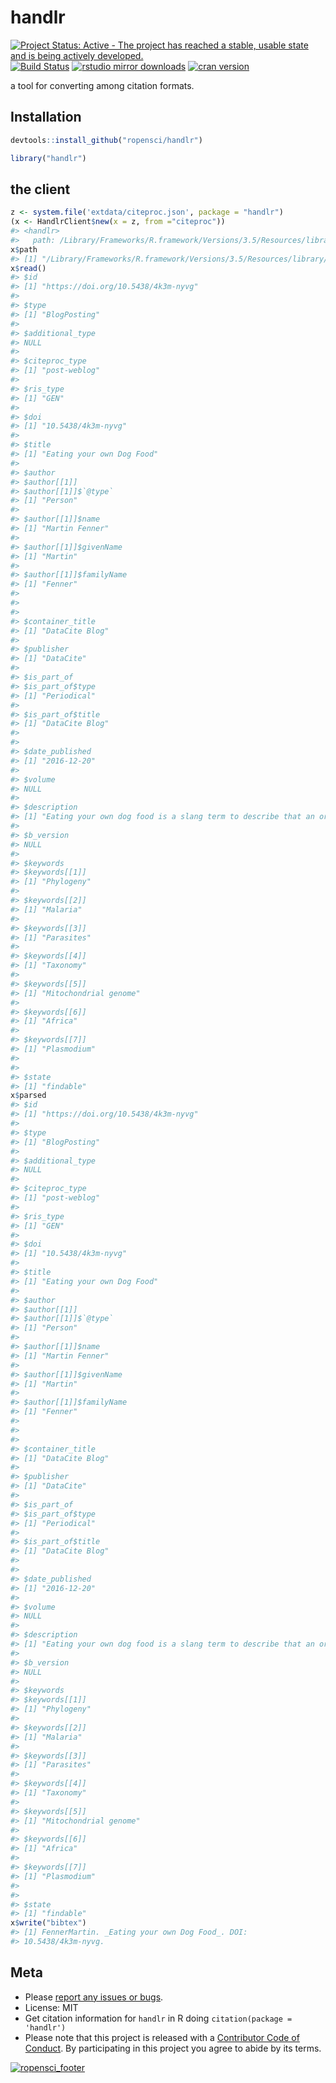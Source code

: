 handlr
======



[![Project Status: Active - The project has reached a stable, usable state and is being actively developed.](http://www.repostatus.org/badges/latest/active.svg)](http://www.repostatus.org/#active)
[![Build Status](https://travis-ci.org/ropensci/handlr.svg?branch=master)](https://travis-ci.org/ropensci/handlr)
[![rstudio mirror downloads](http://cranlogs.r-pkg.org/badges/handlr)](https://github.com/metacran/cranlogs.app)
[![cran version](https://www.r-pkg.org/badges/version/handlr)](https://cran.r-project.org/package=handlr)

a tool for converting among citation formats.

## Installation


```r
devtools::install_github("ropensci/handlr")
```


```r
library("handlr")
```

## the client


```r
z <- system.file('extdata/citeproc.json', package = "handlr")
(x <- HandlrClient$new(x = z, from ="citeproc"))
#> <handlr> 
#>   path: /Library/Frameworks/R.framework/Versions/3.5/Resources/library/handlr/extdata/citeproc.json
x$path
#> [1] "/Library/Frameworks/R.framework/Versions/3.5/Resources/library/handlr/extdata/citeproc.json"
x$read()
#> $id
#> [1] "https://doi.org/10.5438/4k3m-nyvg"
#> 
#> $type
#> [1] "BlogPosting"
#> 
#> $additional_type
#> NULL
#> 
#> $citeproc_type
#> [1] "post-weblog"
#> 
#> $ris_type
#> [1] "GEN"
#> 
#> $doi
#> [1] "10.5438/4k3m-nyvg"
#> 
#> $title
#> [1] "Eating your own Dog Food"
#> 
#> $author
#> $author[[1]]
#> $author[[1]]$`@type`
#> [1] "Person"
#> 
#> $author[[1]]$name
#> [1] "Martin Fenner"
#> 
#> $author[[1]]$givenName
#> [1] "Martin"
#> 
#> $author[[1]]$familyName
#> [1] "Fenner"
#> 
#> 
#> 
#> $container_title
#> [1] "DataCite Blog"
#> 
#> $publisher
#> [1] "DataCite"
#> 
#> $is_part_of
#> $is_part_of$type
#> [1] "Periodical"
#> 
#> $is_part_of$title
#> [1] "DataCite Blog"
#> 
#> 
#> $date_published
#> [1] "2016-12-20"
#> 
#> $volume
#> NULL
#> 
#> $description
#> [1] "Eating your own dog food is a slang term to describe that an organization should itself use the products and services it provides. For DataCite this means that we should use DOIs with appropriate metadata and strategies for long-term preservation for..."
#> 
#> $b_version
#> NULL
#> 
#> $keywords
#> $keywords[[1]]
#> [1] "Phylogeny"
#> 
#> $keywords[[2]]
#> [1] "Malaria"
#> 
#> $keywords[[3]]
#> [1] "Parasites"
#> 
#> $keywords[[4]]
#> [1] "Taxonomy"
#> 
#> $keywords[[5]]
#> [1] "Mitochondrial genome"
#> 
#> $keywords[[6]]
#> [1] "Africa"
#> 
#> $keywords[[7]]
#> [1] "Plasmodium"
#> 
#> 
#> $state
#> [1] "findable"
x$parsed
#> $id
#> [1] "https://doi.org/10.5438/4k3m-nyvg"
#> 
#> $type
#> [1] "BlogPosting"
#> 
#> $additional_type
#> NULL
#> 
#> $citeproc_type
#> [1] "post-weblog"
#> 
#> $ris_type
#> [1] "GEN"
#> 
#> $doi
#> [1] "10.5438/4k3m-nyvg"
#> 
#> $title
#> [1] "Eating your own Dog Food"
#> 
#> $author
#> $author[[1]]
#> $author[[1]]$`@type`
#> [1] "Person"
#> 
#> $author[[1]]$name
#> [1] "Martin Fenner"
#> 
#> $author[[1]]$givenName
#> [1] "Martin"
#> 
#> $author[[1]]$familyName
#> [1] "Fenner"
#> 
#> 
#> 
#> $container_title
#> [1] "DataCite Blog"
#> 
#> $publisher
#> [1] "DataCite"
#> 
#> $is_part_of
#> $is_part_of$type
#> [1] "Periodical"
#> 
#> $is_part_of$title
#> [1] "DataCite Blog"
#> 
#> 
#> $date_published
#> [1] "2016-12-20"
#> 
#> $volume
#> NULL
#> 
#> $description
#> [1] "Eating your own dog food is a slang term to describe that an organization should itself use the products and services it provides. For DataCite this means that we should use DOIs with appropriate metadata and strategies for long-term preservation for..."
#> 
#> $b_version
#> NULL
#> 
#> $keywords
#> $keywords[[1]]
#> [1] "Phylogeny"
#> 
#> $keywords[[2]]
#> [1] "Malaria"
#> 
#> $keywords[[3]]
#> [1] "Parasites"
#> 
#> $keywords[[4]]
#> [1] "Taxonomy"
#> 
#> $keywords[[5]]
#> [1] "Mitochondrial genome"
#> 
#> $keywords[[6]]
#> [1] "Africa"
#> 
#> $keywords[[7]]
#> [1] "Plasmodium"
#> 
#> 
#> $state
#> [1] "findable"
x$write("bibtex")
#> [1] FennerMartin. _Eating your own Dog Food_. DOI:
#> 10.5438/4k3m-nyvg.
```

## Meta

* Please [report any issues or bugs](https://github.com/ropensci/handlr/issues).
* License: MIT
* Get citation information for `handlr` in R doing `citation(package = 'handlr')`
* Please note that this project is released with a [Contributor Code of Conduct](CODE_OF_CONDUCT.md).
By participating in this project you agree to abide by its terms.

[![ropensci_footer](https://ropensci.org/public_images/github_footer.png)](https://ropensci.org)
